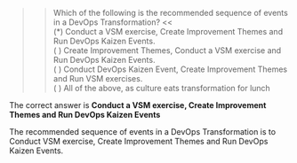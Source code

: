 >> Which of the following is the recommended sequence of events in a DevOps Transformation? <<  
(*) Conduct a VSM exercise, Create Improvement Themes and Run DevOps Kaizen Events.  
( ) Create Improvement Themes, Conduct a VSM exercise and Run DevOps Kaizen Events.  
( ) Conduct DevOps Kaizen Event, Create Improvement Themes and Run VSM exercises.  
( ) All of the above, as culture eats transformation for lunch  

The correct answer is **Conduct a VSM exercise, Create Improvement Themes and Run DevOps Kaizen Events**  

The recommended sequence of events in a DevOps Transformation is to Conduct VSM exercise, Create Improvement Themes and Run DevOps Kaizen Events.  
